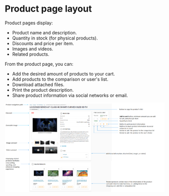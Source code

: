 # Product page layout

Product pages display:

* Product name and description.
* Quantity in stock (for physical products).
* Discounts and price per item.
* Images and videos.
* Related products.

From the product page, you can:

* Add the desired amount of products to your cart.
* Add products to the comparison or user's list.
* Download attached files.
* Print the product description.
* Share product information via social networks or email. 

![Physical product page layout](../media/product-page.png)


